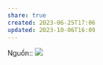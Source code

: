 ```yaml
---
share: true
created: 2023-06-25T17:06
updated: 2023-10-06T16:09
---
```

Nguồn:: ![](https://lucid.app/publicSegments/view/fe5c2810-cb7b-43b3-9c7d-0d0e359dc20b/image.png)  
